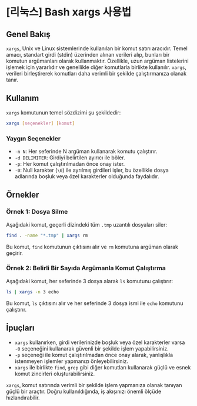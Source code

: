 # [리눅스] Bash xargs 사용법

## Genel Bakış
`xargs`, Unix ve Linux sistemlerinde kullanılan bir komut satırı aracıdır. Temel amacı, standart girdi (stdin) üzerinden alınan verileri alıp, bunları bir komutun argümanları olarak kullanmaktır. Özellikle, uzun argüman listelerini işlemek için yararlıdır ve genellikle diğer komutlarla birlikte kullanılır. `xargs`, verileri birleştirerek komutları daha verimli bir şekilde çalıştırmanıza olanak tanır.

## Kullanım
`xargs` komutunun temel sözdizimi şu şekildedir:

```bash
xargs [seçenekler] [komut]
```

### Yaygın Seçenekler
- `-n N`: Her seferinde N argüman kullanarak komutu çalıştırır.
- `-d DELIMITER`: Girdiyi belirtilen ayırıcı ile böler.
- `-p`: Her komut çalıştırılmadan önce onay ister.
- `-0`: Null karakter (`\0`) ile ayrılmış girdileri işler, bu özellikle dosya adlarında boşluk veya özel karakterler olduğunda faydalıdır.

## Örnekler

### Örnek 1: Dosya Silme
Aşağıdaki komut, geçerli dizindeki tüm `.tmp` uzantılı dosyaları siler:

```bash
find . -name "*.tmp" | xargs rm
```

Bu komut, `find` komutunun çıktısını alır ve `rm` komutuna argüman olarak geçirir.

### Örnek 2: Belirli Bir Sayıda Argümanla Komut Çalıştırma
Aşağıdaki komut, her seferinde 3 dosya alarak `ls` komutunu çalıştırır:

```bash
ls | xargs -n 3 echo
```

Bu komut, `ls` çıktısını alır ve her seferinde 3 dosya ismi ile `echo` komutunu çalıştırır.

## İpuçları
- `xargs` kullanırken, girdi verilerinizde boşluk veya özel karakterler varsa `-0` seçeneğini kullanarak güvenli bir şekilde işlem yapabilirsiniz.
- `-p` seçeneği ile komut çalıştırılmadan önce onay alarak, yanlışlıkla istenmeyen işlemler yapmanızı önleyebilirsiniz.
- `xargs` ile birlikte `find`, `grep` gibi diğer komutları kullanarak güçlü ve esnek komut zincirleri oluşturabilirsiniz.

`xargs`, komut satırında verimli bir şekilde işlem yapmanıza olanak tanıyan güçlü bir araçtır. Doğru kullanıldığında, iş akışınızı önemli ölçüde hızlandırabilir.